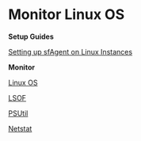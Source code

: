 # Monitor Linux OS

**Setup Guides**

[Setting up sfAgent on Linux Instances](/docs/Integrations/os/linux/sfagent_linux)

**Monitor**

[Linux OS](/docs/Integrations/os/linux/linux_os)

[LSOF](/docs/Integrations/os/linux/lsof)

[PSUtil](/docs/Integrations/os/linux/psutil)

[Netstat](/docs/Integrations/os/linux/netstat)

